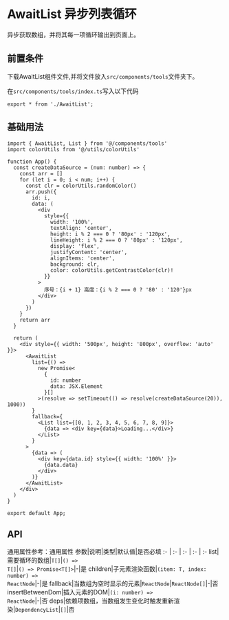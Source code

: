 # AwaitList 异步列表循环
异步获取数组，并将其每一项循环输出到页面上。

## 前置条件
下载AwaitList组件文件,并将文件放入`src/components/tools`文件夹下。

在`src/components/tools/index.ts`写入以下代码
```tsx
export * from './AwaitList';
```

## 基础用法
```tsx
import { AwaitList, List } from '@/components/tools'
import colorUtils from '@/utils/colorUtils'

function App() {
  const createDataSource = (num: number) => {
    const arr = []
    for (let i = 0; i < num; i++) {
      const clr = colorUtils.randomColor()
      arr.push({
        id: i,
        data: (
          <div
            style={{
              width: '100%',
              textAlign: 'center',
              height: i % 2 === 0 ? '80px' : '120px',
              lineHeight: i % 2 === 0 ? '80px' : '120px',
              display: 'flex',
              justifyContent: 'center',
              alignItems: 'center',
              background: clr,
              color: colorUtils.getContrastColor(clr)!
            }}
          >
            序号：{i + 1} 高度：{i % 2 === 0 ? '80' : '120'}px
          </div>
        )
      })
    }
    return arr
  }

  return (
    <div style={{ width: '500px', height: '800px', overflow: 'auto' }}>
      <AwaitList
        list={() =>
          new Promise<
            {
              id: number
              data: JSX.Element
            }[]
          >(resolve => setTimeout(() => resolve(createDataSource(20)), 1000))
        }
        fallback={
          <List list={[0, 1, 2, 3, 4, 5, 6, 7, 8, 9]}>
            {data => <div key={data}>Loading...</div>}
          </List>
        }
      >
        {data => (
          <div key={data.id} style={{ width: '100%' }}>
            {data.data}
          </div>
        )}
      </AwaitList>
    </div>
  )
}

export default App;
```

## API
通用属性参考：通用属性
参数|说明|类型|默认值|是否必填
:- | :- | :- | :- | :-
list|需要循环的数组|<code>T[]</code>\|<code>() => T[]</code>\|<code>() => Promise\<T[]></code>|-|是
children|子元素渲染函数|<code>(item: T, index: number) => ReactNode</code>|-|是
fallback|当数组为空时显示的元素|<code>ReactNode</code>\|<code>ReactNode[]</code>|-|否
insertBetweenDom|插入元素的DOM|<code>(i: number) => ReactNode</code>|-|否
deps|依赖项数组，当数组发生变化时触发重新渲染|<code>DependencyList</code>|<code>[]</code>|否
